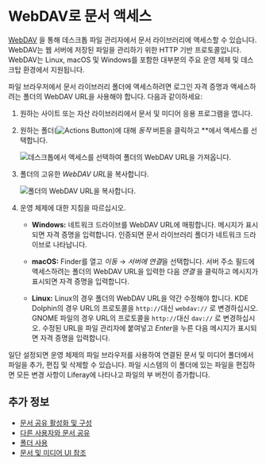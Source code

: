 # WebDAV로 문서 액세스

[WebDAV](https://en.wikipedia.org/wiki/WebDAV) 을 통해 데스크톱 파일 관리자에서 문서 라이브러리에 액세스할 수 있습니다. WebDAV는 웹 서버에 저장된 파일을 관리하기 위한 HTTP 기반 프로토콜입니다. WebDAV는 Linux, macOS 및 Windows를 포함한 대부분의 주요 운영 체제 및 데스크탑 환경에서 지원됩니다.

파일 브라우저에서 문서 라이브러리 폴더에 액세스하려면 로그인 자격 증명과 액세스하려는 폴더의 WebDAV URL을 사용해야 합니다. 다음과 같이하세요:

1. 원하는 사이트 또는 자산 라이브러리에서 문서 및 미디어 응용 프로그램을 엽니다.

1. 원하는 폴더(![Actions Button](../../../images/icon-actions.png))에 대해 *동작* 버튼을 클릭하고 **에서 액세스를 선택합니다.

   ![데스크톱에서 액세스를 선택하여 폴더의 WebDAV URL을 가져옵니다.](./accessing-documents-with-webdav/images/01.png)

1. 폴더의 고유한 *WebDAV URL*을 복사합니다.

   ![폴더의 WebDAV URL을 복사합니다.](./accessing-documents-with-webdav/images/02.png)

1. 운영 체제에 대한 지침을 따르십시오.

   * **Windows:** 네트워크 드라이브를 WebDAV URL에 매핑합니다. 메시지가 표시되면 자격 증명을 입력합니다. 인증되면 문서 라이브러리 폴더가 네트워크 드라이브로 나타납니다.

   * **macOS:** Finder를 열고 *이동* &rarr; *서버에 연결*을 선택합니다. 서버 주소 필드에 액세스하려는 폴더의 WebDAV URL을 입력한 다음 *연결* 을 클릭하고 메시지가 표시되면 자격 증명을 입력합니다.

   * **Linux:** Linux의 경우 폴더의 WebDAV URL을 약간 수정해야 합니다. KDE Dolphin의 경우 URL의 프로토콜을 `http://`대신 `webdav://` 로 변경하십시오. GNOME 파일의 경우 URL의 프로토콜을 `http://`대신 `dav://` 로 변경하십시오. 수정된 URL을 파일 관리자에 붙여넣고 *Enter*을 누른 다음 메시지가 표시되면 자격 증명을 입력합니다.

일단 설정되면 운영 체제의 파일 브라우저를 사용하여 연결된 문서 및 미디어 폴더에서 파일을 추가, 편집 및 삭제할 수 있습니다. 파일 시스템의 이 폴더에 있는 파일을 편집하면 모든 변경 사항이 Liferay에 나타나고 파일의 부 버전이 증가합니다.

## 추가 정보

* [문서 공유 활성화 및 구성](./managing-document-access/enabling-and-configuring-sharing.md)
* [다른 사용자와 문서 공유](./managing-document-access/sharing-documents-with-other-users.md)
* [폴더 사용](../uploading-and-managing/using-folders.md)
* [문서 및 미디어 UI 참조](../documents-and-media-ui-reference.md)
